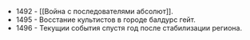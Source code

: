 * 1492 - [[Война с последователями абсолют]].
* 1495 - Восстание культистов в городе балдурс гейт.
* 1496 - Текущии события спустя год после стабилизации региона.